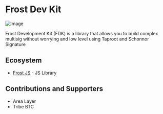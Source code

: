 # Frost Dev Kit 

![image](https://github.com/FrostDevKit/.github/assets/83122757/bc3668c9-30cc-4954-bd6a-9717ac5a8721)


Frost Development Kit (FDK) is a library that allows you to build complex multisig without worrying and low level using Taproot and Schonnor Signature

## Ecosystem 

- [Frost JS](https://github.com/FrostDevKit/Frost-js1) - JS Library 

## Contributions and Supporters 

- Area Layer
- Tribe BTC


